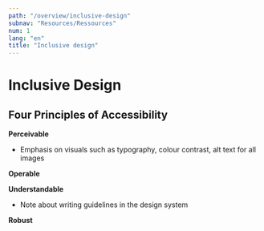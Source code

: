 ```yaml
---
path: "/overview/inclusive-design"
subnav: "Resources/Ressources"
num: 1
lang: "en"
title: "Inclusive design"
---
```


# Inclusive Design

## Four Principles of Accessibility

**Perceivable**

* Emphasis on visuals such as typography, colour contrast, alt text for all images

**Operable**

**Understandable**

* Note about writing guidelines in the design system

**Robust**
